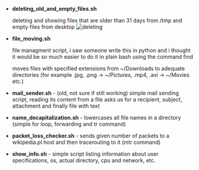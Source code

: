  - **deleting_old_and_empty_files.sh**

	 deleting and showing files that are older than 31 days from /tmp and empty files from desktop
	![deleting](https://user-images.githubusercontent.com/107136361/222543155-b0edbe40-fcba-4c30-86a4-6f7d9dd7e639.png)

 - **file_moving.sh**

	file managment script, i saw someone write this in python and i thought it would be so much easier to do it in plain bash using the command find

	moves files with specified extensions from ~/Downloads to adequate directories (for example .jpg, .png -> ~/Pictures, .mp4, .avi -> ~/Movies etc.)

 - **mail_sender.sh** - (old, not sure if still working) simple mail sending script, reading its content from a file asks us for a recipient, subject, attachment and finally file with text

 - **name_decapitalization.sh** - lowercases all file names in a directory (simple for loop, forwarding and tr command)

 - **packet_loss_checker.sh** - sends given number of packets to a wikipedia.pl host and then tracerouting to it (mtr command)

 - **show_info.sh** - simple script listing information about user specifications, os, actual directory, cpu and network, etc.
